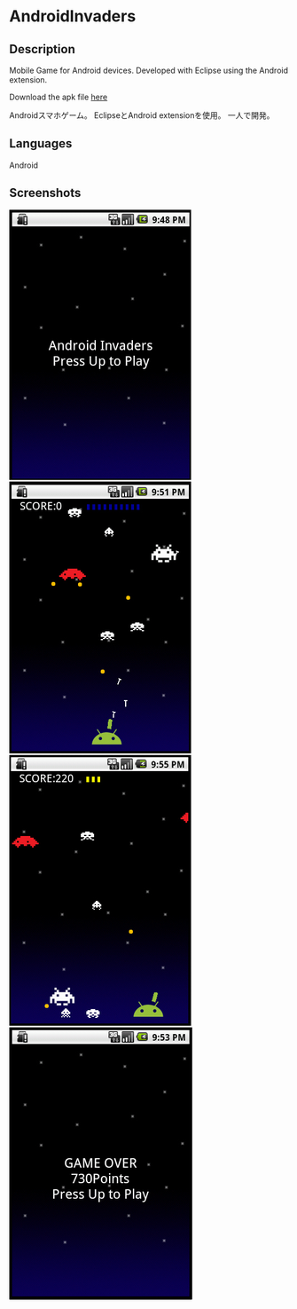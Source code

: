 # AndroidInvaders

## Description

Mobile Game for Android devices. 
Developed with Eclipse using the Android extension.

Download the apk file [here](https://dl.dropboxusercontent.com/u/8500453/android_invaders.apk)

Androidスマホゲーム。
EclipseとAndroid extensionを使用。
一人で開発。

## Languages

Android

## Screenshots

![alt tag](https://github.com/enricmacias/AndroidInvaders/blob/master/Screenshots/image1.jpg)
![alt tag](https://github.com/enricmacias/AndroidInvaders/blob/master/Screenshots/image2.jpg)
![alt tag](https://github.com/enricmacias/AndroidInvaders/blob/master/Screenshots/image3.jpg)
![alt tag](https://github.com/enricmacias/AndroidInvaders/blob/master/Screenshots/image4.jpg)
